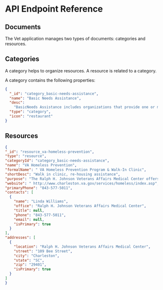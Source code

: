 # API Endpoint Reference

## Documents

The Vet application manages two types of documents: categories and resources.

## Categories

A category helps to organize resources. A resource is related to a category.

A category contains the following properties:

```json
{
  "_id": "category_basic-needs-assistance",
  "name": "Basic Needs Assistance",
  "desc":
    "BasicNeeds Assistance includes organizations that provide one or more of the following services: shelter facilities for the homeless and for those escaping situations of domestic violence, food/supplemental nutrition resources, and single-transaction emergency financial assistance in cases of involuntary hardship.",
  "type": "category",
  "icon": "restaurant"
}
```

## Resources

```JSON
{
"_id": "resource_va-homeless-prevention",
"type": "resource",
"categoryId": "category_basic-needs-assistance",
"name": "VA Homeless Prevention",
"formalName": " VA Homeless Prevention Program & Walk-In Clinic",
"shortDesc": "Walk in clinic, re-housing assistance",
"purpose": "The Ralph H. Johnson Veterans Affairs Medical Center offers a walk-in clinic for veterans searching for re-housing assistance and means to prevent homelessness. In addition to referral services, the walk-in clinic offers basic outpatient medical care",
"website": " http://www.charleston.va.gov/services/homeless/index.asp",
"primaryPhone": "843-577-5011",
"contacts": [
  {
    "name": "Linda Williams",
    "office": "Ralph H. Johnson Veterans Affairs Medical Center",
    "title": null,
    "phone": "843-577-5011",
    "email": null,
    "isPrimary": true
  }
],
"addresses": [
  {
    "location": "Ralph H. Johnson Veterans Affairs Medical Center",
    "street": "109 Bee Street",
    "city": "Charleston",
    "state": "SC",
    "zip": "29401",
    "isPrimary": true
  }
]
}
```
